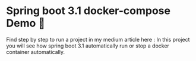 # Spring boot 3.1 docker-compose Demo 🐳

Find step by step to run a project in my medium article here : 
In this project you will see how spring boot 3.1 automatically run or stop a docker container automatically.

